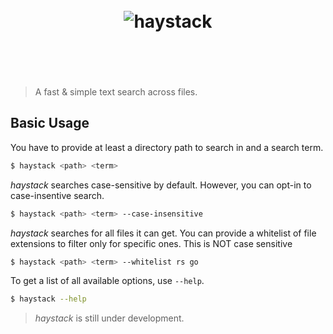 <h1 align="center">
	<br>
	<img src="https://sternentstehung.de/haystack-dark-readme.png" alt="haystack">
	<br>
	<br>
	<br>
</h1>

> A fast & simple text search across files.

## Basic Usage

You have to provide at least a directory path to search in and a search term.

```sh
$ haystack <path> <term>
```

_haystack_ searches case-sensitive by default. However, you can opt-in to case-insentive search.

```sh
$ haystack <path> <term> --case-insensitive
```
_haystack_ searches for all files it can get. You can provide a whitelist of file extensions to filter only for specific ones.
This is NOT case sensitive

```sh
$ haystack <path> <term> --whitelist rs go
```
To get a list of all available options, use `--help`.

```sh
$ haystack --help
```

> _haystack_ is still under development.
